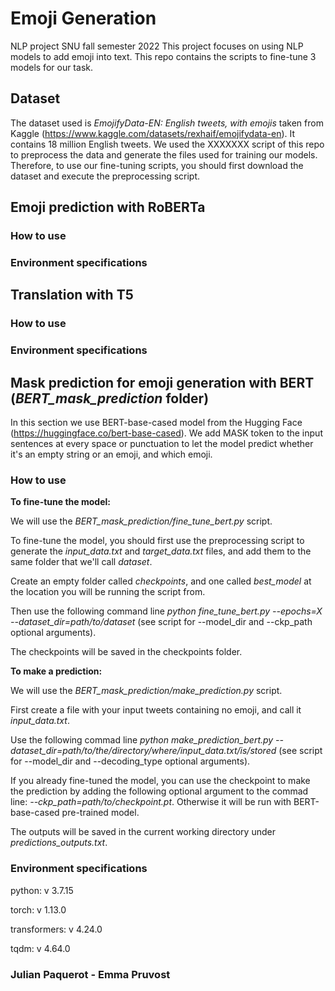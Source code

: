 # Emoji Generation
NLP project SNU fall semester 2022 
This project focuses on using NLP models to add emoji into text.
This repo contains the scripts to fine-tune 3 models for our task.


## Dataset
The dataset used is *EmojifyData-EN: English tweets, with emojis* taken from Kaggle (https://www.kaggle.com/datasets/rexhaif/emojifydata-en).
It contains 18 million English tweets.
We used the XXXXXXX script of this repo to preprocess the data and generate the files used for training our models.
Therefore, to use our fine-tuning scripts, you should first download the dataset and execute the preprocessing script.

## Emoji prediction with RoBERTa

### How to use

### Environment specifications


## Translation with T5

### How to use

### Environment specifications


## Mask prediction for emoji generation with BERT (*BERT_mask_prediction* folder)


In this section we use BERT-base-cased model from the Hugging Face (https://huggingface.co/bert-base-cased).
We add MASK token to the input sentences at every space or punctuation to let the model predict whether it's an empty string or an emoji, and which emoji.


### How to use


**To fine-tune the model:**

We will use the *BERT_mask_prediction/fine_tune_bert.py* script.

To fine-tune the model, you should first use the preprocessing script to generate the *input_data.txt* and *target_data.txt* files, and add them to the same folder that we'll call *dataset*.

Create an empty folder called *checkpoints*, and one called *best_model* at the location you will be running the script from. 

Then use the following command line *python fine_tune_bert.py --epochs=X --dataset_dir=path/to/dataset* (see script for --model_dir and --ckp_path optional arguments).

The checkpoints will be saved in the checkpoints folder.


**To make a prediction:**

We will use the *BERT_mask_prediction/make_prediction.py* script.

First create a file with your input tweets containing no emoji, and call it *input_data.txt*.

Use the following commad line *python make_prediction_bert.py --dataset_dir=path/to/the/directory/where/input_data.txt/is/stored* (see script for --model_dir and --decoding_type optional arguments).

If you already fine-tuned the model, you can use the checkpoint to make the prediction by adding the following optional argument to the commad line: *--ckp_path=path/to/checkpoint.pt*. Otherwise it will be run with BERT-base-cased pre-trained model.

The outputs will be saved in the current working directory under *predictions_outputs.txt*. 


### Environment specifications

python: v 3.7.15

torch: v 1.13.0

transformers: v 4.24.0

tqdm: v 4.64.0


### Julian Paquerot - Emma Pruvost
